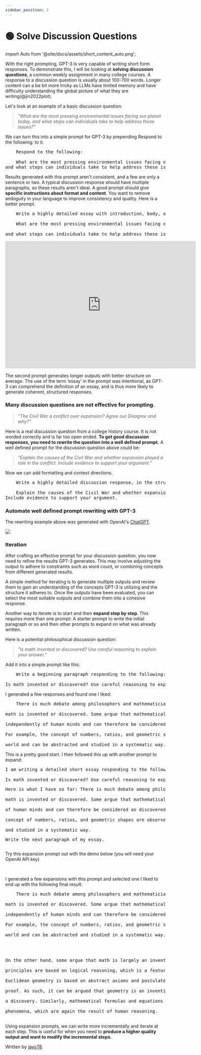 ```yaml
---
sidebar_position: 3
---
```


# 🟢 Solve Discussion Questions

import Auto from '@site/docs/assets/short_content_auto.png';

With the right prompting, GPT-3 is very capable of writing short form responses. To demonstrate this, I will be looking at **solving discussion questions**, a common weekly assignment in many college courses. A response to a discussion question is usually about 100-700 words. Longer content can a be bit more tricky as LLMs have limited memory and have difficulty understanding the global picture of what they are writing(@jin2022plot).

Let's look at an example of a basic discussion question:

> _"What are the most pressing environmental issues facing our planet today, and what steps can individuals take to help address these issues?"_

We can turn this into a simple prompt for GPT-3 by prepending <span className="yellow-highlight">Respond to the following:</span> to it.

<pre>
    <span className="yellow-highlight">Respond to the following:</span><br/>
    What are the most pressing environmental issues facing our planet today, <br/>and what steps can individuals take to help address these issues?
</pre>

Results generated with this prompt aren't consistent, and a few are only a sentence or two. A typical discussion response should have multiple paragraphs, so these results aren't ideal. A good prompt should give **specific instructions about format and content**. You want to remove ambiguity in your language to improve consistency and quality. Here is a better prompt.

<pre>
    <span className="yellow-highlight">Write a highly detailed essay with introduction, body, and conclusion paragraphs responding to the following:</span><br/>
    What are the most pressing environmental issues facing our planet today,
    <br/>and what steps can individuals take to help address these issues?
</pre>

<iframe src="https://player.vimeo.com/video/778327269?h=77d739ae72&amp;badge=0&amp;autopause=0&amp;player_id=0&amp;app_id=58479" width="600" height="400" frameborder="0" allow="autoplay; fullscreen; picture-in-picture" allowfullscreen title="example"></iframe>

The second prompt generates longer outputs with better structure on average. The use of the term ‘essay’ in the prompt was intentional, as GPT-3 can comprehend the definition of an essay, and is thus more likely to generate coherent, structured responses. 

### Many discussion questions are not effective for prompting.

> _"The Civil War a conflict over expansion? Agree our Disagree and why?"_

Here is a real discussion question from a college history course. It is not worded correctly and is far too open ended. **To get good discussion responses, you need to rewrite the question into a well defined prompt.** A well defined prompt for the discussion question above could be:

> _"Explain the causes of the Civil War and whether expansion played a role in the conflict. Include evidence to support your argument."_

Now we can add formatting and context directions.

<pre>
    <span className="yellow-highlight">Write a highly detailed discussion response, in the structure of an essay, responding to the following prompt:</span><br/>
    Explain the causes of the Civil War and whether expansion played a role in the conflict. <br/>Include evidence to support your argument.
</pre>

### Automate well defined prompt rewriting with GPT-3

The rewriting example above was generated with OpenAI's [ChatGPT](https://openai.com/blog/chatgpt/).

<div style={{textAlign: 'left'}}>
  <img src={Auto} style={{width: "500px"}} />
</div>

### Iteration

After crafting an effective prompt for your discussion question, you now need to refine the results GPT-3 generates. This may involve adjusting the output to adhere to constraints such as word count, or combining concepts from different generated results. 

A simple method for iterating is to generate multiple outputs and review them to gain an understanding of the concepts GPT-3 is utilizing and the structure it adheres to. Once the outputs have been evaluated, you can select the most suitable outputs and combine them into a cohesive response. 

Another way to iterate is to start and then **expand step by step**. This requires more than one prompt: A starter prompt to write the initial paragraph or so and then other prompts to expand on what was already written.

Here is a potential philosophical discussion question:

> _"Is math invented or discovered? Use careful reasoning to explain your answer."_

Add it into a simple prompt like this:

<pre>
    <span className="yellow-highlight">Write a beginning paragraph responding to the following:</span>
    <br/>Is math invented or discovered? Use careful reasoning to explain your answer
</pre>

I generated a few responses and found one I liked:

<pre>
    <span className="bluegreen-highlight">There is much debate among philosophers and mathematicians as to whether 
    <br/>math is invented or discovered. Some argue that mathematical concepts and principles exist 
    <br/>independently of human minds and can therefore be considered as discovered rather than invented. 
    <br/>For example, the concept of numbers, ratios, and geometric shapes are observed in the natural 
    <br/>world and can be abstracted and studied in a systematic way.</span>
</pre>

This is a pretty good start. I then followed this up with another prompt to expand:

<pre>
<span className="yellow-highlight">I am writing a detailed short essay responding to the following prompt:</span> 
<br/>Is math invented or discovered? Use careful reasoning to explain your answer. <span className="yellow-highlight"><p/>Here is what I have so far:</span> There is much debate among philosophers and mathematicians as to whether 
<br/>math is invented or discovered. Some argue that mathematical concepts and principles exist independently
<br/>of human minds and can therefore be considered as discovered rather than invented. For example, the
<br/>concept of numbers, ratios, and geometric shapes are observed in the natural world and can be abstracted
<br/>and studied in a systematic way. <p/><span className="yellow-highlight">Write the next paragraph of my essay.</span>
</pre>

Try this expansion prompt out with the demo below (you will need your OpenAI API key)

<div trydyno-embed="" openai-model="text-davinci-003" initial-prompt="I am writing a detailed short essay responding to the following prompt: \nIs math invented or discovered? Use careful reasoning to explain your answer. \n\nHere is what I have so far: There is much debate among philosophers and mathematicians as to whether math is invented or discovered. Some argue that mathematical concepts and principles exist independently of human minds and can therefore be considered as discovered rather than invented. For example, the concept of numbers, ratios, and geometric shapes are observed in the natural world and can be abstracted and studied in a systematic way. \n\nWrite the next paragraph of my essay." initial-response="On the other hand, some argue that math is largely an invention of the human mind. Mathematical principles are based on logical reasoning, which is a feature of the human mind. For instance, Euclidean geometry is based on abstract axioms and postulates, which are accepted as true without proof. As such, it can be argued that geometry is an invention of the human mind rather than a discovery. Similarly, mathematical formulas and equations are used to model and predict physical phenomena, which are again the result of human reasoning." max-tokens="256" box-rows="11" model-temp="0.7" top-p="1"></div>
<br/>

I generated a few expansions with this prompt and selected one I liked to end up with the following final result:

<pre>
    There is much debate among philosophers and mathematicians as to whether 
    <br/>math is invented or discovered. Some argue that mathematical concepts and principles exist 
    <br/>independently of human minds and can therefore be considered as discovered rather than invented. 
    <br/>For example, the concept of numbers, ratios, and geometric shapes are observed in the natural 
    <br/>world and can be abstracted and studied in a systematic way.
    <span className="bluegreen-highlight">
    <br/>
    <br/>On the other hand, some argue that math is largely an invention of the human mind. Mathematical
    <br/>principles are based on logical reasoning, which is a feature of the human mind. For instance,
    <br/>Euclidean geometry is based on abstract axioms and postulates, which are accepted as true without
    <br/>proof. As such, it can be argued that geometry is an invention of the human mind rather than 
    <br/>a discovery. Similarly, mathematical formulas and equations are used to model and predict physical
    <br/>phenomena, which are again the result of human reasoning. 
    </span>
</pre>

Using expansion prompts, we can write more incrementally and iterate at each step. This is useful for when you need to **produce a higher quality output and want to modify the incremental steps**.

Written by [jayo78](https://twitter.com/jayo782).
